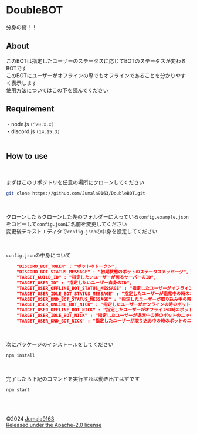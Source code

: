 # DoubleBOT

分身の術！！

## About

このBOTは指定したユーザーのステータスに応じてBOTのステータスが変わるBOTです
</br>
このBOTにユーザーがオフラインの際でもオフラインであることを分かりやすく表示します
</br>
使用方法についてはこの下を読んでください

## Requirement

・node.js `(^20.x.x)`
</br>
・discord.js `(14.15.3)`
</br>
</br>

## How to use

</br>

まずはこのリポジトリを任意の場所にクローンしてください

```bash
git clone https://github.com/Jumala9163/DoubleBOT.git
```

</br>

クローンしたらクローンした先のフォルダーに入っている`config.example.json`をコピーして`config.json`に名前を変更してください
</br>
変更後テキストエディタで`config.json`の中身を設定してください

</br>

`config.json`の中身について

```json
    "DISCORD_BOT_TOKEN" : "ボットのトークン", 
    "DISCORD_BOT_STATUS_MESSAGE" : "初期状態のボットのステータスメッセージ",
    "TARGET_GUILD_ID" : "指定したいユーザーが居るサーバーのID", 
    "TARGET_USER_ID" : "指定したいユーザー自身のID", 
    "TARGET_USER_OFFLINE_BOT_STATUS_MESSAGE" : "指定したユーザーがオフラインの時のボットのステータスメッセージ",
    "TARGET_USER_IDLE_BOT_STATUS_MESSAGE" : "指定したユーザーが退席中の時のボットのステータスメッセージ",
    "TARGET_USER_DND_BOT_STATUS_MESSAGE" : "指定したユーザーが取り込み中の時のボットのステータスメッセージ",
    "TARGET_USER_ONLINE_BOT_NICK" : "指定したユーザーがオンラインの時のボットのニックネーム",
    "TARGET_USER_OFFLINE_BOT_NICK" : "指定したユーザーがオフラインの時のボットのニックネーム",
    "TARGET_USER_IDLE_BOT_NICK" : "指定したユーザーが退席中の時のボットのニックネーム",
    "TARGET_USER_DND_BOT_NICK" : "指定したユーザーが取り込み中の時のボットのニックネーム"
```

</br>

次にパッケージのインストールをしてください

```bash
npm install
```

</br>

完了したら下記のコマンドを実行すれば動き出すはずです

```bash
npm start
```

</br></br>

©2024 [Jumala9163](https://github.com/Jumala9163)
</br>
[Released under the Apache-2.0 license](https://github.com/Jumala9163/DoubleBOT/blob/main/LICENSE)
